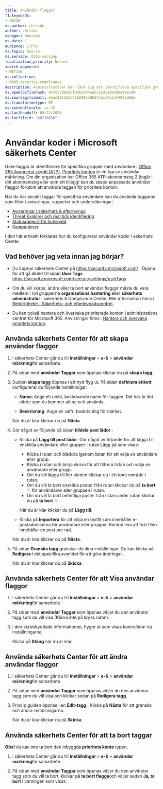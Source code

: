```yaml
---
title: Användar flaggor
f1.keywords:
- NOCSH
ms.author: chrisda
author: chrisda
manager: dansimp
ms.date: ''
audience: ITPro
ms.topic: how-to
ms.service: O365-seccomp
localization_priority: Normal
search.appverid:
- MET150
ms.collection:
- M365-security-compliance
description: Administratörer kan lära sig att identifiera specifika grupper med användare med User-Taggar i Oiffce 365 ATP 2. Filtrering av märkningar är tillgängligt för aviseringar, rapporter och undersökningar i Office 365 ATP för att snabbt identifiera taggade användare.
ms.openlocfilehash: d47c5c00e3cf0362c44aebc18d11db4bba68a149
ms.sourcegitcommit: e5ac81132cc5fd248350627a3cc7b3c640f53b6e
ms.translationtype: MT
ms.contentlocale: sv-SE
ms.lasthandoff: 09/22/2020
ms.locfileid: "48210036"
---
```

# <a name="user-tags-in-the-microsoft-security-center"></a>Användar koder i Microsoft säkerhets Center

User-taggar är identifierare för specifika grupper med användare i [Office 365 Avancerat skydd (ATP)](office-365-atp.md). [Prioritets konton](https://docs.microsoft.com/microsoft-365/admin/setup/priority-accounts) är en typ av användar märkning. Om din organisation har Office 365 ATP-abonnemang 2 (ingår i ditt abonnemang eller som ett tillägg) kan du skapa anpassade användar flaggor förutom att använda taggen för prioritets konton.

När du har använt taggar för specifika användare kan du använda taggarna som filter i aviseringar, rapporter och undersökningar:

- [Aviseringar i säkerhets & efterlevnad](alerts.md)
- [Threat Explorer och real tids identifiering](threat-explorer.md)
- [Statusrapport för hotskydd](view-email-security-reports.md#threat-protection-status-report)
- [Kampanjvyer](campaigns.md)

I den här artikeln förklaras hur du konfigurerar användar koder i säkerhets Center.

## <a name="what-do-you-need-to-know-before-you-begin"></a>Vad behöver jag veta innan jag börjar?

- Du öppnar säkerhets Center på <https://security.microsoft.com/> . Öppna för att gå direkt till sidan **User Tags** <https://security.microsoft.com/securitysettings/userTags> .

- Om du vill skapa, ändra eller ta bort användar flaggor måste du vara medlem i roll grupperna **organisations hantering** eller **säkerhets administratör** i säkerhets & Compliance Center. Mer information finns i [Behörigheter i Säkerhets- och efterlevnadscentret](permissions-in-the-security-and-compliance-center.md).

- Du kan också hantera och övervaka prioriterade konton i administrations centret för Microsoft 365. Anvisningar finns i [Hantera och övervaka prioritets konton](https://docs.microsoft.com/microsoft-365/admin/setup/priority-accounts).

## <a name="use-the-security-center-to-create-user-tags"></a>Använda säkerhets Center för att skapa användar flaggor

1. I säkerhets Center går du till **Inställningar** \> **e-&** \> **användar märkning**för samarbete.

2. På sidan med **användar Taggar** som öppnas klickar du på **skapa tagg**.

3. Guiden **skapa tagg** öppnas i ett nytt flyg ut. På sidan **definiera etikett** konfigurerar du följande inställningar:

   - **Name**: Ange ett unikt, beskrivande namn för taggen. Det här är det värde som du kommer att se och använda.

   - **Beskrivning**: Ange en valfri beskrivning för märket.

   När du är klar klickar du på **Nästa**.

4. Gör något av följande på sidan **tilldela post lådor** :

   - Klicka på **Lägg till post lådor**. Gör något av följande för att lägga till enskilda användare eller grupper i rutan Lägg på som visas:

     - Klicka i rutan och bläddra igenom listan för att välja en användare eller grupp.
     - Klicka i rutan och börja skriva för att filtrera listan och välja en användare eller grupp.
     - Om du vill lägga till fler värden klickar du i ett tomt område i rutan.
     - Om du vill ta bort enskilda poster från rutan klickar du på **ta bort** ![ ikonen Ta bort ](../../media/scc-remove-icon.png) för användaren eller gruppen i rutan.
     - Om du vill ta bort befintliga poster från listan under rutan klickar du på **ta bort** ![ ikonen Ta bort ](../../media/scc-remove-icon.png) .

     När du är klar klickar du på **Lägg till**.

   - Klicka på **Importera** för att välja en textfil som innehåller e-postadresserna för användare eller grupper. Kontrol lera att text filen innehåller en post per rad.

   När du är klar klickar du på **Nästa**.

5. På sidan **Granska tagg** granskar du dina inställningar. Du kan klicka på **Redigera** i det specifika avsnittet för att göra ändringar.

   När du är klar klickar du på **Skicka**.

## <a name="use-the-security-center-to-view-user-tags"></a>Använda säkerhets Center för att Visa användar flaggor

1. I säkerhets Center går du till **Inställningar** \> **e-&** \> **användar märkning**för samarbete.

2. På sidan med **användar Taggar** som öppnas väljer du den användar tagg som du vill visa (Klicka inte på kryss rutan).

3. I den skrivskyddade informationen, flyger ut som visas kontrollerar du inställningarna.

   Klicka på **Stäng** när du är klar.

## <a name="use-the-security-center-to-modify-user-tags"></a>Använda säkerhets Center för att ändra användar flaggor

1. I säkerhets Center går du till **Inställningar** \> **e-&** \> **användar märkning**för samarbete.

2. På sidan med **användar Taggar** som öppnas väljer du den användar tagg som du vill visa och klickar sedan på **Redigera tagg**.

3. Princip guiden öppnas i en **Edit-tagg** . Klicka på **Nästa** för att granska och ändra inställningarna.

   När du är klar klickar du på **Skicka**.

## <a name="use-the-security-center-to-remove-user-tags"></a>Använda säkerhets Center för att ta bort taggar

**Obs!** du kan inte ta bort den inbyggda **prioritets konto** typen.

1. I säkerhets Center går du till **Inställningar** \> **e-&** \> **användar märkning**för samarbete.

2. På sidan med **användar Taggar** som öppnas väljer du den användar tagg som du vill ta bort, klickar på **ta bort flagga**och väljer sedan **Ja, ta bort** i varningen som visas.
